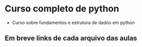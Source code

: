 # Curso completo de python
 * Curso sobre fundamentos e estrutura de dados em python
 
 ## Em breve links de cada arquivo das aulas
